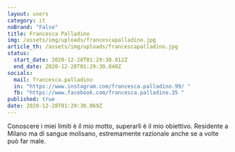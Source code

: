 ```yaml
---
layout: users
category: it
noBrand: "False"
title: Francesca Palladino
img: /assets/img/uploads/francescapalladino.jpg
article_th: /assets/img/uploads/francescapalladino.jpg
status:
  start_date: 2020-12-28T01:29:30.812Z
  end_date: 2020-12-28T01:29:30.840Z
socials:
  mail: francesca.palladino
  in: "https://www.instagram.com/francesca.palladino.99/ "
  fb: "https://www.facebook.com/francesca.palladino.35 "
published: true
date: 2020-12-28T01:29:30.869Z
---
```

Conoscere i miei limiti è il mio motto, superarli è il mio obiettivo.
Residente a Milano ma di sangue molisano, estremamente razionale anche se a volte può far male.